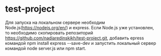 # test-project

Для запуска на локальном сервере необходим Node.js(https://nodejs.org/en/) и express. 
Если Node.js уже установлен, то необходимо скопировать репозиторий  https://github.com/nadiaredinskikh/test-project.git,
добавить epress командой npm install express --save-dev
и запустить локальный сервер командой node server.js или npm start.
